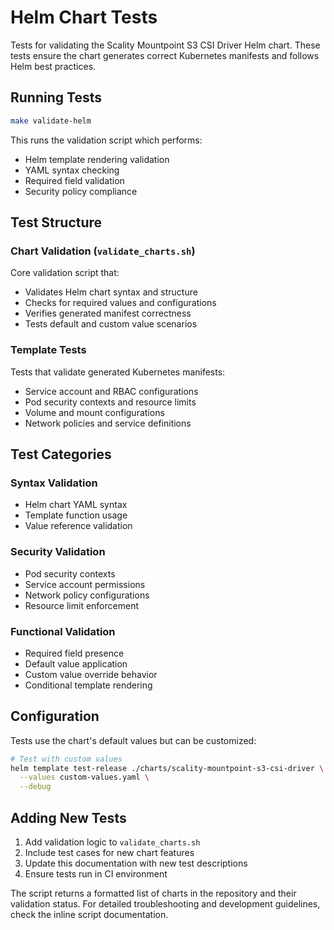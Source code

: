 # Helm Chart Tests

Tests for validating the Scality Mountpoint S3 CSI Driver Helm chart. These tests ensure the chart generates correct
Kubernetes manifests and follows Helm best practices.

## Running Tests

```bash
make validate-helm
```

This runs the validation script which performs:

- Helm template rendering validation
- YAML syntax checking
- Required field validation
- Security policy compliance

## Test Structure

### Chart Validation (`validate_charts.sh`)

Core validation script that:

- Validates Helm chart syntax and structure
- Checks for required values and configurations
- Verifies generated manifest correctness
- Tests default and custom value scenarios

### Template Tests

Tests that validate generated Kubernetes manifests:

- Service account and RBAC configurations
- Pod security contexts and resource limits  
- Volume and mount configurations
- Network policies and service definitions

## Test Categories

### Syntax Validation

- Helm chart YAML syntax
- Template function usage
- Value reference validation

### Security Validation  

- Pod security contexts
- Service account permissions
- Network policy configurations
- Resource limit enforcement

### Functional Validation

- Required field presence
- Default value application
- Custom value override behavior
- Conditional template rendering

## Configuration

Tests use the chart's default values but can be customized:

```bash
# Test with custom values
helm template test-release ./charts/scality-mountpoint-s3-csi-driver \
  --values custom-values.yaml \
  --debug
```

## Adding New Tests

1. Add validation logic to `validate_charts.sh`
2. Include test cases for new chart features
3. Update this documentation with new test descriptions
4. Ensure tests run in CI environment

The script returns a formatted list of charts in the repository and their validation status.
For detailed troubleshooting and development guidelines, check the inline script documentation.
